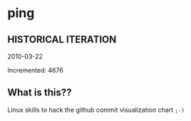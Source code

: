 # ping

## HISTORICAL ITERATION
2010-03-22

Incremented: 4676

## What is this?? 
Linux skills to hack the github commit visualization chart `;-)`
